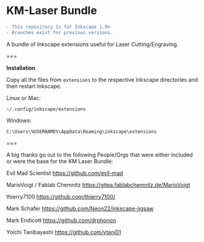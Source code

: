 KM-Laser Bundle
===============
```diff
- This repository is for Inkscape 1.0+
- Branches exist for previous versions.
```

A bundle of Inkscape extensions useful for Laser Cutting/Engraving.

===

__Installation__

Copy all the files from `extensions` to the respective Inkscape directories and then restart Inkscape.

Linux or Mac:
```
~/.config/inkscape/extensions
```

Windows:
```
C:\Users\%USERNAME%\AppData\Roaming\inkscape\extensions
```

===

A big thanks go out to the following People/Orgs that were either included or were the base for the KM Laser Bundle:

Evil Mad Scientist
https://github.com/evil-mad

MarioVoigt / Fablab Chemnitz
https://gitea.fablabchemnitz.de/MarioVoigt

thierry7100
https://github.com/thierry7100/

Mark Schafer
https://github.com/Neon22/inkscape-jigsaw

Mark Endicott
https://github.com/drphonon

Yoichi Tanibayashi
https://github.com/ytani01
